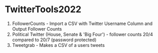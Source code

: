# TwitterTools2022

1. FollowerCounts - Import a CSV with Twitter Username Column and Output Follower Counts
2. Political Twitter (House, Senate & 'Big Four') - follower counts 20/4 compared to 20/7 (password protected)
3. Tweetgrab - Makes a CSV of a users tweets
